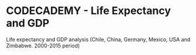 # CODECADEMY - Life Expectancy and GDP
 Life expectancy and GDP analysis (Chile, China, Germany, Mexico, USA and Zimbabwe. 2000-2015 period)
